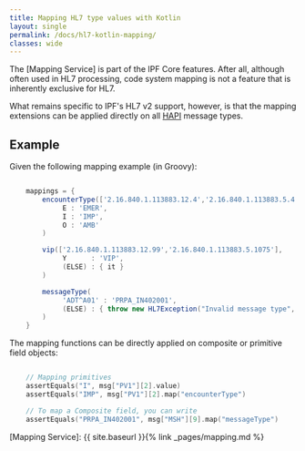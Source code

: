 ```yaml
---
title: Mapping HL7 type values with Kotlin
layout: single
permalink: /docs/hl7-kotlin-mapping/ 
classes: wide
---
```


The [Mapping Service] is part of the IPF Core features. After all, although often used in HL7 processing, code system mapping
is not a feature that is inherently exclusive for HL7.

What remains specific to IPF's HL7 v2 support, however, is that the mapping extensions can be applied directly on all [HAPI] message types.


## Example

Given the following mapping example (in Groovy):

```groovy

    mappings = {
        encounterType(['2.16.840.1.113883.12.4','2.16.840.1.113883.5.4'],
             E : 'EMER',
             I : 'IMP',
             O : 'AMB'
        )

        vip(['2.16.840.1.113883.12.99','2.16.840.1.113883.5.1075'],
             Y      : 'VIP',
             (ELSE) : { it }
        )

        messageType(
             'ADT^A01' : 'PRPA_IN402001',
             (ELSE) : { throw new HL7Exception("Invalid message type", 207) }
        )
    }

```

The mapping functions can be directly applied on composite or primitive field objects:

```kotlin

    // Mapping primitives
    assertEquals("I", msg["PV1"][2].value)
    assertEquals("IMP", msg["PV1"][2].map("encounterType")

    // To map a Composite field, you can write
    assertEquals("PRPA_IN402001", msg["MSH"][9].map("messageType")

```

[HAPI]: https://hapifhir.github.io/hapi-hl7v2/
[Mapping Service]: {{ site.baseurl }}{% link _pages/mapping.md %}